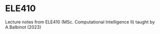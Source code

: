 # ELE410
Lecture notes from ELE410 (MSc. Computational Intelligence II) taught by A.Balbinot (2023) 

